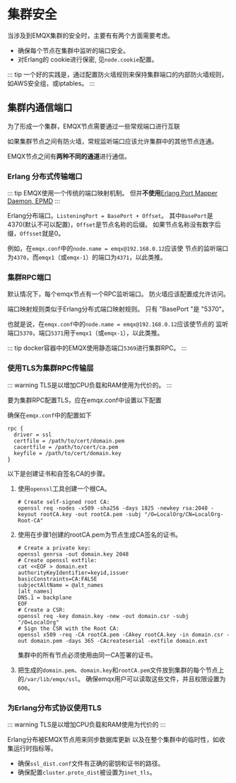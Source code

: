# 集群安全

当涉及到EMQX集群的安全时，主要有有两个方面需要考虑。

* 确保每个节点在集群中监听的端口安全。
* 对Erlang的 cookie进行保密, 见`node.cookie`配置。

::: tip 
一个好的实践是，通过配置防火墙规则来保持集群端口的内部防火墙规则，如AWS安全组，或iptables。
:::

## 集群内通信端口

为了形成一个集群，EMQX节点需要通过一些常规端口进行互联

如果集群节点之间有防火墙，常规监听端口应该允许集群中的其他节点连通。

EMQX节点之间有**两种不同的通道**进行通信。

### Erlang 分布式传输端口

::: tip
EMQX使用一个传统的端口映射机制。
但并**不使用**[Erlang Port Mapper Daemon, EPMD](https://www.erlang.org/doc/man/epmd.html)
:::

Erlang分布端口。`ListeningPort = BasePort + Offset`。
其中`BasePort`是4370(默认不可以配置)，`Offset`是节点名称的后缀。
如果节点名称没有数字后缀，`Offsset`就是0。

例如，在`emqx.conf`中的`node.name = emqx@192.168.0.12`应该使
节点的监听端口为`4370`，而`emqx1`（或`emqx-1`）的端口为`4371`，以此类推。

### 集群RPC端口

默认情况下，每个emqx节点有一个RPC监听端口。
防火墙应该配置成允许访问。

端口映射规则类似于Erlang分布式端口映射规则。
只有 "BasePort "是 "5370"。

也就是说，在`emqx.conf`中的`node.name = emqx@192.168.0.12`应该使节点的
监听端口`5370`，端口`5371`用于`emqx1`（或`emqx-1`），以此类推。

::: tip
docker容器中的EMQX使用静态端口`5369`进行集群RPC。
:::

### 使用TLS为集群RPC传输层

::: warning
TLS是以增加CPU负载和RAM使用为代价的。
:::

要为集群RPC配置TLS，应在emqx.conf中设置以下配置

确保在`emqx.conf`中的配置如下

```
rpc {
  driver = ssl
  certfile = /path/to/cert/domain.pem
  cacertfile = /path/to/cert/ca.pem
  keyfile = /path/to/cert/domain.key
}
```

以下是创建证书和自签名CA的步骤。

1. 使用`openssl`工具创建一个根CA。

   ```
   # Create self-signed root CA:
   openssl req -nodes -x509 -sha256 -days 1825 -newkey rsa:2048 -keyout rootCA.key -out rootCA.pem -subj "/O=LocalOrg/CN=LocalOrg-Root-CA"
   ```

2. 使用在步骤1创建的rootCA.pem为节点生成CA签名的证书。

   ```
   # Create a private key:
   openssl genrsa -out domain.key 2048
   # Create openssl extfile:
   cat <<EOF > domain.ext
   authorityKeyIdentifier=keyid,issuer
   basicConstraints=CA:FALSE
   subjectAltName = @alt_names
   [alt_names]
   DNS.1 = backplane
   EOF
   # Create a CSR:
   openssl req -key domain.key -new -out domain.csr -subj "/O=LocalOrg"
   # Sign the CSR with the Root CA:
   openssl x509 -req -CA rootCA.pem -CAkey rootCA.key -in domain.csr -out domain.pem -days 365 -CAcreateserial -extfile domain.ext
   ```
   
   集群中的所有节点必须使用由同一CA签署的证书。

3. 把生成的`domain.pem`、`domain.key`和`rootCA.pem`文件放到集群的每个节点上的`/var/lib/emqx/ssl`。
   确保emqx用户可以读取这些文件，并且权限设置为`600`。 


### 为Erlang分布式协议使用TLS

::: warning
TLS是以增加CPU负载和RAM使用为代价的
:::

Erlang分布被EMQX节点用来同步数据库更新
以及在整个集群中的临时性，如收集运行时指标等。

* 确保`ssl_dist.conf`文件有正确的密钥和证书的路径。
* 确保配置`cluster.proto_dist`被设置为`inet_tls`。

